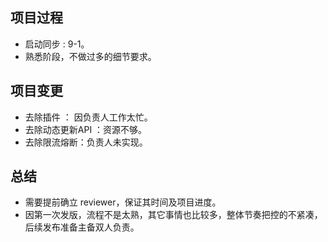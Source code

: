## 项目过程

- 启动同步 : 9-1。
- 熟悉阶段，不做过多的细节要求。

## 项目变更

- 去除插件 ： 因负责人工作太忙。
- 去除动态更新API ：资源不够。
- 去除限流熔断：负责人未实现。

## 总结

- 需要提前确立 reviewer，保证其时间及项目进度。
- 因第一次发版，流程不是太熟，其它事情也比较多，整体节奏把控的不紧凑，后续发布准备主备双人负责。